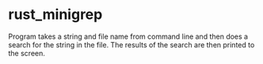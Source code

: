 # rust_minigrep

Program takes a string and file name from command line and then does a search for the string in the file. The results of the search are then printed to the screen.
